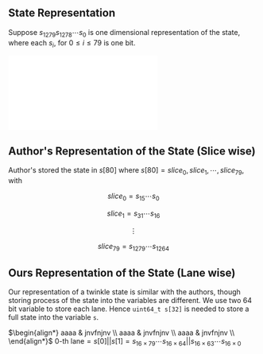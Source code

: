 
## State Representation
Suppose $s_{1279} s_{1278} \cdots s_0$ is one dimensional representation of the state, where each $s_i$, for $0 \leq i \leq 79$ is one bit.

![twinkle state](state.pdf)

## Author's Representation of the State (Slice wise)
Author's stored the state in $s[80]$ where $s[80] = {slice_0, slice_1, \cdots, slice_{79}}$,
with

$$slice_0 = s_{15} \cdots s_{0}$$

$$slice_1 = s_{31} \cdots s_{16}$$

$$\vdots$$

$$slice_{79} = s_{1279} \cdots s_{1264}$$

## Ours Representation of the State (Lane wise)
Our representation of a twinkle state is similar with the authors, though storing process of the
state into the variables are different. We use two 64 bit variable to store each lane. Hence
`uint64_t s[32]` is needed to store a full state into the variable `s`.

$\begin{align*}
aaaa & jnvfnjnv \\
aaaa & jnvfnjnv \\
aaaa & jnvfnjnv \\
\end{align*}$
$0\text{-th lane} = s[0]$||$s[1] = s_{16\times 79} \cdots s_{16\times 64} ||  s_{16\times 63} \cdots s_{16\times 0}$ 
